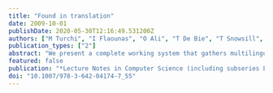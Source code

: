 ```yaml
---
title: "Found in translation"
date: 2009-10-01
publishDate: 2020-05-30T12:16:49.531200Z
authors: ["M Turchi", "I Flaounas", "O Ali", "T De Bie", "T Snowsill", "N Cristianini"]
publication_types: ["2"]
abstract: "We present a complete working system that gathers multilingual news items from the Web, translates them into English, categorises them by topic and geographic location and presents them to the final user in a uniform way. Currently, the system crawls 560 news outlets, in 22 different languages, from the 27 European Union countries. Data gathering is based on RSS crawlers, machine translation on Moses and the text categorisation on SVMs. The system also presents on a European map statistical information about the amount of attention devoted to the various topics in each of the 27 EU countries. The integration of Support Vector Machines, Statistical Machine Translation, Web Technologies and Computer Graphics delivers a complete system where modern Statistical Machine Learning is used at multiple levels and is a crucial enabling part of the resulting functionality."
featured: false
publication: "*Lecture Notes in Computer Science (including subseries Lecture Notes in Artificial Intelligence and Lecture Notes in Bioinformatics)*"
doi: "10.1007/978-3-642-04174-7_55"
---
```


